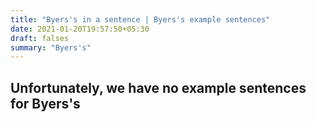```yaml
---
title: "Byers's in a sentence | Byers's example sentences"
date: 2021-01-20T19:57:50+05:30
draft: falses
summary: "Byers's"
---
```

## Unfortunately, we have no example sentences for Byers's                 
